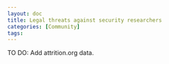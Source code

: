 ```yaml
---
layout: doc
title: Legal threats against security researchers
categories: [Community]
tags: 
---
```


TO DO: Add attrition.org data.